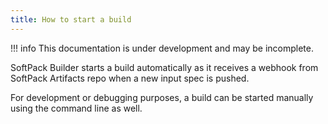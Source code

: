 ```yaml
---
title: How to start a build
---
```


!!! info
    This documentation is under development and may be incomplete.

SoftPack Builder starts a build automatically as it receives a webhook from
SoftPack Artifacts repo when a new input spec is pushed.

For development or debugging purposes, a build can be started manually using
the command line as well.

